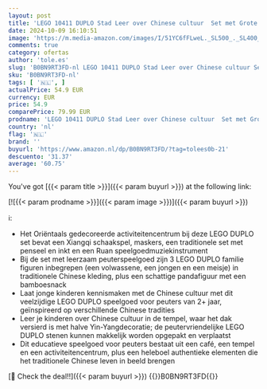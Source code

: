 ```yaml
---
layout: post
title: 'LEGO 10411 DUPLO Stad Leer over Chinese cultuur  Set met Grote Stenen  Pandafiguur en Familie Figuren  Educatief Speelgoed voor Peuters vanaf 2 Jaar'
date: 2024-10-09 16:10:51
image: 'https://m.media-amazon.com/images/I/51YC6fFLweL._SL500_._SL400_.jpg'
comments: true
category: ofertas
author: 'tole.es'
slug: 'B0BN9RT3FD-nl LEGO 10411 DUPLO Stad Leer over Chinese cultuur Set met...'
sku: 'B0BN9RT3FD-nl'
tags: [ '🇳🇱', ]
actualPrice: 54.9 EUR
currency: EUR
price: 54.9
comparePrice: 79.99 EUR
prodname: 'LEGO 10411 DUPLO Stad Leer over Chinese cultuur  Set met Grote Stenen  Pandafiguur en Familie Figuren  Educatief Speelgoed voor Peuters vanaf 2 Jaar'
country: 'nl'
flag: '🇳🇱'
brand: ''
buyurl: 'https://www.amazon.nl/dp/B0BN9RT3FD/?tag=tolees0b-21'
descuento: '31.37'
average: '60.75'
---
```


You've got [{{< param title >}}]({{< param buyurl >}}) at the following link:

[![{{< param prodname >}}]({{< param image >}})]({{< param buyurl >}})

ℹ️:

- Het Oriëntaals gedecoreerde activiteitencentrum bij deze LEGO DUPLO set bevat een Xiangqi schaakspel, maskers, een traditionele set met penseel en inkt en een Ruan speelgoedmuziekinstrument
- Bij de set met leerzaam peuterspeelgoed zijn 3 LEGO DUPLO familie figuren inbegrepen (een volwassene, een jongen en een meisje) in traditionele Chinese kleding, plus een schattige pandafiguur met een bamboesnack
- Laat jonge kinderen kennismaken met de Chinese cultuur met dit veelzijdige LEGO DUPLO speelgoed voor peuters van 2+ jaar, geïnspireerd op verschillende Chinese tradities
- Leer je kinderen over Chinese cultuur in de tempel, waar het dak versierd is met halve Yin-Yangdecoratie; de peutervriendelijke LEGO DUPLO stenen kunnen makkelijk worden opgepakt en verplaatst
- Dit educatieve speelgoed voor peuters bestaat uit een café, een tempel en een activiteitencentrum, plus een heleboel authentieke elementen die het traditionele Chinese leven in beeld brengen

[🛒 Check the deal!!]({{< param buyurl >}})
{{<world>}}B0BN9RT3FD{{</world>}}
